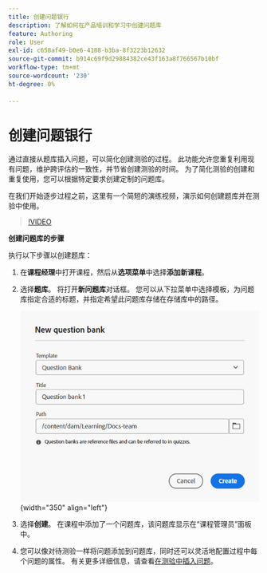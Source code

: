 ```yaml
---
title: 创建问题银行
description: 了解如何在产品培训和学习中创建问题库
feature: Authoring
role: User
exl-id: c658af49-b0e6-4188-b3ba-8f3223b12632
source-git-commit: b914c69f9d29884382ce43f163a8f766567b10bf
workflow-type: tm+mt
source-wordcount: '230'
ht-degree: 0%

---
```


# 创建问题银行

通过直接从题库插入问题，可以简化创建测验的过程。 此功能允许您重复利用现有问题，维护跨评估的一致性，并节省创建测验的时间。
为了简化测验的创建和重复使用，您可以根据特定要求创建定制的问题库。

在我们开始逐步过程之前，这里有一个简短的演练视频，演示如何创建题库并在测验中使用。

>[!VIDEO](https://video.tv.adobe.com/v/3475212/learning-content-aem-guides)

**创建问题库的步骤**

执行以下步骤以创建题库：

1. 在&#x200B;**课程经理**&#x200B;中打开课程，然后从&#x200B;**选项菜单**&#x200B;中选择&#x200B;**添加新课程**。
1. 选择&#x200B;**题库**。
将打开&#x200B;**新问题库**&#x200B;对话框。 您可以从下拉菜单中选择模板，为问题库指定合适的标题，并指定希望此问题库存储在存储库中的路径。

   ![](assets/question-bank-create.png){width="350" align="left"}

1. 选择&#x200B;**创建**。
在课程中添加了一个问题库，该问题库显示在“课程管理员”面板中。
1. 您可以像对待测验一样将问题添加到问题库，同时还可以灵活地配置过程中每个问题的属性。 有关更多详细信息，请查看[在测验中插入问题](./quiz-insert-questions.md)。
